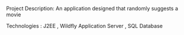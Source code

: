 
Project Description: An application designed that randomly suggests a movie 

Technologies : J2EE , Wildfly Application Server , SQL Database
